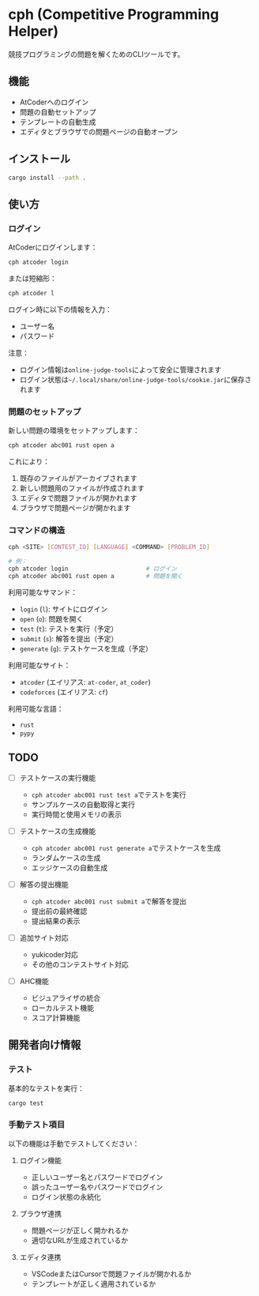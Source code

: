 # cph (Competitive Programming Helper)

競技プログラミングの問題を解くためのCLIツールです。

## 機能

- AtCoderへのログイン
- 問題の自動セットアップ
- テンプレートの自動生成
- エディタとブラウザでの問題ページの自動オープン

## インストール

```bash
cargo install --path .
```

## 使い方

### ログイン

AtCoderにログインします：

```bash
cph atcoder login
```

または短縮形：

```bash
cph atcoder l
```

ログイン時に以下の情報を入力：
- ユーザー名
- パスワード

注意：
- ログイン情報は`online-judge-tools`によって安全に管理されます
- ログイン状態は`~/.local/share/online-judge-tools/cookie.jar`に保存されます

### 問題のセットアップ

新しい問題の環境をセットアップします：

```bash
cph atcoder abc001 rust open a
```

これにより：
1. 既存のファイルがアーカイブされます
2. 新しい問題用のファイルが作成されます
3. エディタで問題ファイルが開かれます
4. ブラウザで問題ページが開かれます

### コマンドの構造

```bash
cph <SITE> [CONTEST_ID] [LANGUAGE] <COMMAND> [PROBLEM_ID]

# 例：
cph atcoder login                      # ログイン
cph atcoder abc001 rust open a         # 問題を開く
```

利用可能なサマンド：
- `login` (`l`): サイトにログイン
- `open` (`o`): 問題を開く
- `test` (`t`): テストを実行（予定）
- `submit` (`s`): 解答を提出（予定）
- `generate` (`g`): テストケースを生成（予定）

利用可能なサイト：
- `atcoder` (エイリアス: `at-coder`, `at_coder`)
- `codeforces` (エイリアス: `cf`)

利用可能な言語：
- `rust`
- `pypy`

## TODO

- [ ] テストケースの実行機能
  - `cph atcoder abc001 rust test a`でテストを実行
  - サンプルケースの自動取得と実行
  - 実行時間と使用メモリの表示

- [ ] テストケースの生成機能
  - `cph atcoder abc001 rust generate a`でテストケースを生成
  - ランダムケースの生成
  - エッジケースの自動生成

- [ ] 解答の提出機能
  - `cph atcoder abc001 rust submit a`で解答を提出
  - 提出前の最終確認
  - 提出結果の表示

- [ ] 追加サイト対応
  - yukicoder対応
  - その他のコンテストサイト対応

- [ ] AHC機能
  - ビジュアライザの統合
  - ローカルテスト機能
  - スコア計算機能

## 開発者向け情報

### テスト

基本的なテストを実行：

```bash
cargo test
```

### 手動テスト項目

以下の機能は手動でテストしてください：

1. ログイン機能
   - 正しいユーザー名とパスワードでログイン
   - 誤ったユーザー名やパスワードでログイン
   - ログイン状態の永続化

2. ブラウザ連携
   - 問題ページが正しく開かれるか
   - 適切なURLが生成されているか

3. エディタ連携
   - VSCodeまたはCursorで問題ファイルが開かれるか
   - テンプレートが正しく適用されているか 